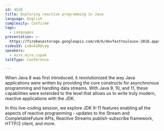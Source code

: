 ```yaml
---
id: 4528
title: Exploring reactive programming in Java
language: English
complexity: Confirmé
tags:
  - Languages
presentation: >-
  https://firebasestorage.googleapis.com/v0/b/devfesttoulouse-2018.appspot.com/o/presentation%2F4528-reactivejava-MiroCupak.zip?alt=media&token=09822fe0-47e7-401c-b5a9-165778bf0dc9
videoId: LxBn42ROcwg
speakers:
  - miro_miro_cupak
talkType: Conférence

---
```


When Java 8 was first introduced, it revolutionized the way Java applications were written by providing the core constructs for asynchronous programming and handling data streams. With Java 9, 10, and 11, these capabilities were extended to the level that allows us to write truly modern, reactive applications with the JDK.

In this live-coding session, we explore JDK 9-11 features enabling all the aspects of reactive programming - updates to the Stream and CompletableFuture APIs, Reactive Streams publish-subscribe framework, HTTP/2 client, and more.
